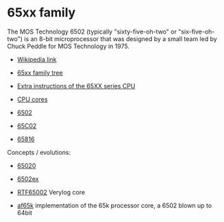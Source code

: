 # 65xx family

The MOS Technology 6502 (typically "sixty-five-oh-two" or "six-five-oh-two") is an 8-bit microprocessor that was designed by a small team led by Chuck Peddle for MOS Technology in 1975.


* [Wikipedia link](https://en.wikipedia.org/wiki/MOS_Technology_6502)


* [65xx family tree](65xx_tree.md)
* [Extra instructions of the 65XX series CPU](6502_extra.md)
* [CPU cores](cores.md)

* [6502](6502.md)
* [65C02](65C02.md)
* [65816](65816.md)

Concepts / evolutions:
* [65020](concept/65020.md)
* [6502ex](concept/6502ex.md)

* [RTF65002](https://opencores.org/projects/rtf65002) Verylog core
* [af65k](https://github.com/fachat/af65k)  implementation of the 65k processor core, a 6502 blown up to 64bit
